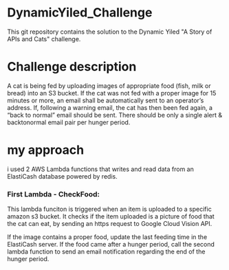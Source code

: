 # DynamicYiled_Challenge

This git repository contains the solution to the Dynamic Yiled "A Story of APIs and Cats" challenge.

# Challenge description

A cat is being fed by uploading images of appropriate food (fish, milk or bread) into an S3 bucket. 
If the cat was not fed with a proper image for 15 minutes or more, an email shall be automatically sent to an operator’s address. 
If, following a warning email, the cat has then been fed again, a “back to normal” email should be sent. 
There should be only a single alert & backtonormal email pair per hunger period.

# my approach

i used 2 AWS Lambda functions that writes and read data from an ElastiCash database powered by redis.

### First Lambda - CheckFood:

This lambda funciton is triggered when an item is uploaded to a specific amazon s3 bucket. 
It checks if the item uploaded is a picture of food that the cat can eat, by sending an
https request to Google Cloud Vision API. 

If the image contains a proper food, update the last feeding time in the ElastiCash server.
If the food came after a hunger period, call the second lambda function to send an email notification 
regarding the end of the hunger period.
